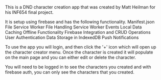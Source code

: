 This is a DND character creation app that was created by Matt Heilman for his INF654 final project.

It is setup using firebase and has the following functionality.
Manifest.json File
Service Worker File
Handling Service Worker Events
Local Data Caching
Offline Functionality
Firebase Integration and CRUD Operations
User Authentication
Data Storage in IndexedDB
Push Notifications

To use the app you will login, and then click the '+' icon which will open up the character creator menu. Once the character is created it will populate on the main page and you can either edit or delete the character.

You will need to be logged in to see the characters you created and with firebase auth, you can only see the characters that you created.